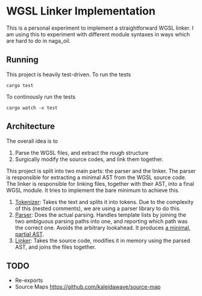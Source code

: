 
# WGSL Linker Implementation

This is a personal experiment to implement a straightforward WGSL linker. I am using this to experiment with different module syntaxes in ways which are hard to do in naga_oil.

## Running

This project is heavily test-driven. To run the tests 
```
cargo test
```

To continously run the tests

```
cargo watch -x test
```

## Architecture

The overall idea is to
1. Parse the WGSL files, and extract the rough structure
2. Surgically modify the source codes, and link them together.

This project is split into two main parts: the parser and the linker. The parser is responsible for extracting a minimal AST from the WGSL source code. The linker is responsible for linking files, together with their AST, into a final WGSL module. It tries to implement the bare minimum to achieve this.

1. [Tokenizer](./src/parser/tokenizer.rs): Takes the text and splits it into tokens. Due to the complexity of this (nested comments), we are using a parser library to do this.
2. [Parser](./src/parser.rs): Does the actual parsing. Handles template lists by joining the two ambiguous parsing paths into one, and reporting which path was the correct one. Avoids the arbitrary lookahead. It produces [a minimal, partial AST](./src/parser/parser_output.rs).
3. [Linker](./src/linker.rs): Takes the source code, modifies it in memory using the parsed AST, and joins the files together.




## TODO

- Re-exports
- Source Maps https://github.com/kaleidawave/source-map